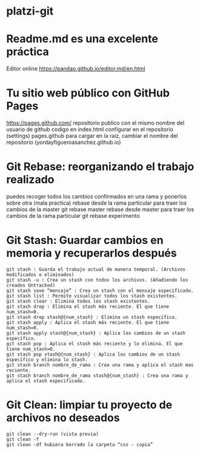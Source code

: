 
# platzi-git
# Readme.md es una excelente práctica
Editor online
https://pandao.github.io/editor.md/en.html

# Tu sitio web público con GitHub Pages
https://pages.github.com/
repositorio publico con el mismo nombre del usuario de github
codigo en index.html
configurar en el repositorio (settings) pages.github
para cargar en la raiz, cambiar el nombre del repositorio (yordayfigueroasanchez.github.io)

# Git Rebase: reorganizando el trabajo realizado
puedes recoger todos los cambios confirmados en una rama y ponerlos sobre otra (mala practica)
    rebase desde la rama particular para traer los cambios de la master
		git rebase master
    rebase desde master para traer los cambios de la rama particular
		git rebase experimento
# Git Stash: Guardar cambios en memoria y recuperarlos después
    git stash : Guarda el trabajo actual de manera temporal. (Archivos modificados o eliminados)
    git stash -u : Crea un stash con todos los archivos. (Añadiendo los creados Untracked)
    git stash save “mensaje” : Crea un stash con el mensaje especificado.
    git stash list : Permite visualizar todos los stash existentes.
    git stash clear : Elimina todos los stash existentes.
    git stash drop : Elimina el stash más reciente. El que tiene num_stash=0.
    git stash drop stash@{num_stash} : Elimina un stash específico.
    git stash apply : Aplica el stash más reciente. El que tiene num_stash=0.
    git stash apply stash@{num_stash} : Aplica los cambios de un stash específico.
    git stash pop : Aplica el stash más reciente y lo elimina. El que tiene num_stash=0.
    git stash pop stash@{num_stash} : Aplica los cambios de un stash específico y elimina lo stash.
    git stash branch nombre_de_rama : Crea una rama y aplica el stash mas reciente.
    git stash branch nombre_de_rama stash@{num_stash} : Crea una rama y aplica el stash especificado.
# Git Clean: limpiar tu proyecto de archivos no deseados
	git clean --dry-run (vista previa)
 	git clean -f
	git clean -df hubiera borrado la carpeta “css - copia”